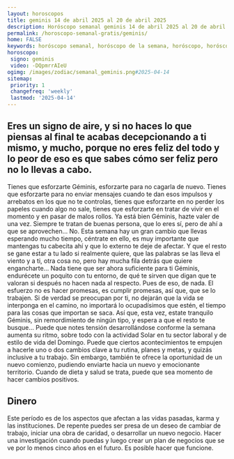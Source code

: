 ```yaml
---
layout: horoscopos
title: geminis 14 de abril 2025 al 20 de abril 2025 
description: Horóscopo semanal geminis 14 de abril 2025 al 20 de abril 2025. Eres un signo de aire, y si no haces lo que piensas al final te acabas decepcionando a ti mismo, y mucho, porque no eres feliz del todo y lo peor de eso es que sabes cómo ser feliz pero no lo llevas a cabo.
permalink: /horoscopo-semanal-gratis/geminis/
home: FALSE
keywords: horóscopo semanal, horóscopo de la semana, horóscopo, horóscopo gratis,horóscopos, horóscopo esperanza gracia, horoscopos geminis la semana, horóscopos gratis, Tarot, Astrologia, Zodíaco, geminis, horoscopo gratis, semanal
horoscopo:
 signo: geminis
 video: -DQpmrrAIeU
ogimg: /images/zodiac/semanal_geminis.png#2025-04-14
sitemap:
 priority: 1
 changefreq: 'weekly'
 lastmod: '2025-04-14'
---
```




## Eres un signo de aire, y si no haces lo que piensas al final te acabas decepcionando a ti mismo, y mucho, porque no eres feliz del todo y lo peor de eso es que sabes cómo ser feliz pero no lo llevas a cabo.

Tienes que esforzarte Géminis, esforzarte para no cagarla de nuevo. Tienes que esforzarte para no enviar mensajes cuando te dan esos impulsos y arrebatos en los que no te controlas, tienes que esforzarte en no perder los papeles cuando algo no sale, tienes que esforzarte en tratar de vivir en el momento y en pasar de malos rollos. Ya está bien Géminis, hazte valer de una vez. Siempre te tratan de buenas persona, que lo eres sí, pero de ahí a que se aprovechen… No. Esta semana hay un gran cambio que llevas esperando mucho tiempo, céntrate en ello, es muy importante que mantengas tu cabecita ahí y que lo externo te deje de afectar. Y que el resto se gane estar a tu lado si realmente quiere, que las palabras se las lleva el viento y a ti, otra cosa no, pero hay mucha fila detrás que quiere engancharte… Nada tiene que ser ahora suficiente para ti Géminis, endurécete un poquito con tu entorno, de qué te sirven que digan que te valoran si después no hacen nada al respecto. Pues de eso, de nada. El esfuerzo no es hacer promesas, es cumplir promesas, así que, que se lo trabajen. Si de verdad se preocupan por ti, no dejarán que la vida se interponga en el camino, no importará lo ocupadísimos que estén, el tiempo para las cosas que importan se saca. Así que, esta vez, estate tranquilo Géminis, sin remordimiento de ningún tipo, y espera a que el resto te busque…
Puede que notes tensión desarrollándose conforme la semana aumenta su ritmo, sobre todo con la actividad Solar en tu sector laboral y de estilo de vida del Domingo. Puede que ciertos acontecimientos te empujen a  hacerle uno o dos cambios clave a tu rutina, planes y metas, y quizás inclusive a tu trabajo. Sin embargo, también te ofrece la oportunidad de un nuevo comienzo, pudiendo enviarte hacia un nuevo y emocionante territorio. Cuando de dieta y salud se trata, puede que sea momento de hacer cambios positivos.

## Dinero

Este período es de los aspectos que afectan a las vidas pasadas, karma y las instituciones. De repente puedes ser presa de un deseo de cambiar de trabajo, iniciar una obra de caridad, o desarrollar un nuevo negocio. Hacer una investigación cuando puedas y luego crear un plan de negocios que se ve por lo menos cinco años en el futuro. Es posible hacer que funcione.